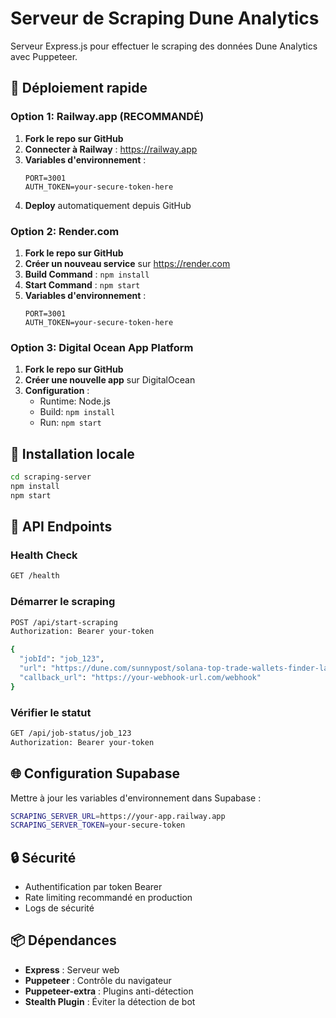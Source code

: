 # Serveur de Scraping Dune Analytics

Serveur Express.js pour effectuer le scraping des données Dune Analytics avec Puppeteer.

## 🚀 Déploiement rapide

### Option 1: Railway.app (RECOMMANDÉ)

1. **Fork le repo sur GitHub**
2. **Connecter à Railway** : https://railway.app
3. **Variables d'environnement** :
   ```
   PORT=3001
   AUTH_TOKEN=your-secure-token-here
   ```
4. **Deploy** automatiquement depuis GitHub

### Option 2: Render.com

1. **Fork le repo sur GitHub**
2. **Créer un nouveau service** sur https://render.com
3. **Build Command** : `npm install`
4. **Start Command** : `npm start`
5. **Variables d'environnement** :
   ```
   PORT=3001
   AUTH_TOKEN=your-secure-token-here
   ```

### Option 3: Digital Ocean App Platform

1. **Fork le repo sur GitHub**
2. **Créer une nouvelle app** sur DigitalOcean
3. **Configuration** :
   - Runtime: Node.js
   - Build: `npm install`
   - Run: `npm start`

## 🔧 Installation locale

```bash
cd scraping-server
npm install
npm start
```

## 📡 API Endpoints

### Health Check
```bash
GET /health
```

### Démarrer le scraping
```bash
POST /api/start-scraping
Authorization: Bearer your-token

{
  "jobId": "job_123",
  "url": "https://dune.com/sunnypost/solana-top-trade-wallets-finder-last-days-v3",
  "callback_url": "https://your-webhook-url.com/webhook"
}
```

### Vérifier le statut
```bash
GET /api/job-status/job_123
Authorization: Bearer your-token
```

## 🌐 Configuration Supabase

Mettre à jour les variables d'environnement dans Supabase :

```bash
SCRAPING_SERVER_URL=https://your-app.railway.app
SCRAPING_SERVER_TOKEN=your-secure-token
```

## 🔒 Sécurité

- Authentification par token Bearer
- Rate limiting recommandé en production
- Logs de sécurité

## 📦 Dépendances

- **Express** : Serveur web
- **Puppeteer** : Contrôle du navigateur
- **Puppeteer-extra** : Plugins anti-détection
- **Stealth Plugin** : Éviter la détection de bot
